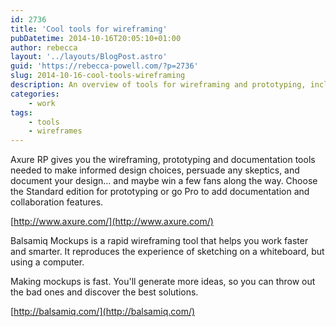 ```yaml
---
id: 2736
title: 'Cool tools for wireframing'
pubDatetime: 2014-10-16T20:05:10+01:00
author: rebecca
layout: '../layouts/BlogPost.astro'
guid: 'https://rebecca-powell.com/?p=2736'
slug: 2014-10-16-cool-tools-wireframing
description: An overview of tools for wireframing and prototyping, including Axure RP and Balsamiq Mockups, highlighting their features and benefits for design and collaboration.
categories:
    - work
tags:
    - tools
    - wireframes
---
```


Axure RP gives you the wireframing, prototyping and documentation tools needed to make informed design choices, persuade any skeptics, and document your design... and maybe win a few fans along the way. Choose the Standard edition for prototyping or go Pro to add documentation and collaboration features.

[http://www.axure.com/](http://www.axure.com/)

Balsamiq Mockups is a rapid wireframing tool that helps you work faster and smarter. It reproduces the experience of sketching on a whiteboard, but using a computer.

Making mockups is fast. You'll generate more ideas, so you can throw out the bad ones and discover the best solutions.

[http://balsamiq.com/](http://balsamiq.com/)